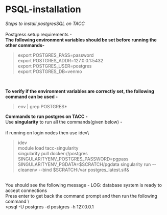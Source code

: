# PSQL-installation
*Steps to install postgresSQL on TACC*\
<br>
Postgress setup requirements - \
**The following environment variables should be set before running the other commands-**
>export POSTGRES_PASS=password \
>export POSTGRES_ADDR=127.0.0.1:5432\
>export POSTGRES_USER=postgres\
>export POSTGRES_DB=venmo
<br>

**To verify if the environment variables are correctly set, the following command can be used -**
>env | grep POSTGRES*

**Commands to run postgres on TACC -**\
Use **singularity** to run all the commands(given below) -\
<br>
if running on login nodes then use idev\
 >idev\
 >module load tacc-singularity\
 >singularity pull docker://postgres\
 >SINGULARITYENV_POSTGRES_PASSWORD=pgpass SINGULARITYENV_PGDATA=$SCRATCH/pgdata singularity run  --cleanenv --bind $SCRATCH:/var postgres_latest.sif&
 <br>
 You should see the following message - LOG:  database system is ready to accept connections<br>
 Press enter to get back the command prompt and then run the following command \
 <br>
 >psql -U postgres -d postgres -h 127.0.0.1
 
 
 
 
 
 








